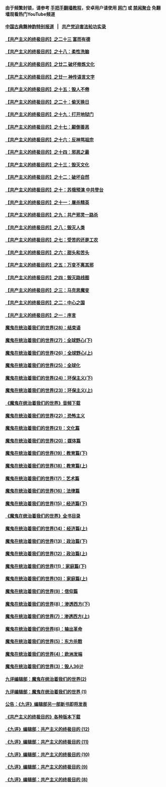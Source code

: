 #### 由于频繁封锁，请参考 [手把手翻墙教程](https://github.com/gfw-breaker/guides/wiki/)，安卓用户请使用 [网门](https://github.com/gfw-breaker/bn-android/blob/master/ogate.md?t=06011237) 或 [禁闻聚合](https://github.com/gfw-breaker/bn-android) 免翻墙观看热门YouTube频道 

#### [中国古典舞神韵特别报道](https://github.com/gfw-breaker/mh-news/blob/master/shenyun.md?t=06011237) &nbsp;&nbsp;|&nbsp;&nbsp; [共产党迫害法轮功实录](https://github.com/gfw-breaker/mh-news/blob/master/README.md?t=06011237)  

#### [【共产主义的终极目的】之二十三 富而有德](../pages/nsc422/n11283598.md?t=06011237) 

#### [【共产主义的终极目的】之十八：柔性洗脑](../pages/nsc422/n11199994.md?t=06011237) 

#### [【共产主义的终极目的】之廿二 破坏修炼文化](../pages/nsc422/n11245728.md?t=06011237) 

#### [【共产主义的终极目的】之廿一 神传语言文字](../pages/nsc422/n11263265.md?t=06011237) 

#### [【共产主义的终极目的】之十五：毁人不倦](../pages/nsc422/n11166792.md?t=06011237) 

#### [【共产主义的终极目的】之二十：偷天换日](../pages/nsc422/n11238846.md?t=06011237) 

#### [【共产主义的终极目的】之十九：打开地狱门](../pages/nsc422/n11206376.md?t=06011237) 

#### [【共产主义的终极目的】之十七：颠倒善恶](../pages/nsc422/n11179782.md?t=06011237) 

#### [【共产主义的终极目的】之十六：反神骂祖宗](../pages/nsc422/n11166798.md?t=06011237) 

#### [【共产主义的终极目的】之十四：邪恶之最](../pages/nsc422/n11150249.md?t=06011237) 

#### [【共产主义的终极目的】之十三：毁灭文化](../pages/nsc422/n11135227.md?t=06011237) 

#### [【共产主义的终极目的】之十二：破坏自然](../pages/nsc422/n11135214.md?t=06011237) 

#### [【共产主义的终极目的】之十：苏俄预演 中共登台](../pages/nsc422/n11118424.md?t=06011237) 

#### [【共产主义的终极目的】之十一：屠杀精英](../pages/nsc422/n11118442.md?t=06011237) 

#### [【共产主义的终极目的】之九：共产邪灵一路杀](../pages/nsc422/n11114139.md?t=06011237) 

#### [【共产主义的终极目的】之八：毁灭人类](../pages/nsc422/n11108503.md?t=06011237) 

#### [【共产主义的终极目的】之七：受苦的还是工农](../pages/nsc422/n11101809.md?t=06011237) 

#### [【共产主义的终极目的】之六：甜头和苦头](../pages/nsc422/n11096971.md?t=06011237) 

#### [【共产主义的终极目的】之五：万变不离其邪](../pages/nsc422/n11091285.md?t=06011237) 

#### [【共产主义的终极目的】之四：毁灭路线图](../pages/nsc422/n11086284.md?t=06011237) 

#### [【共产主义的终极目的】之三：马克思魔变](../pages/nsc422/n11061941.md?t=06011237) 

#### [【共产主义的终极目的】之二：中心之国](../pages/nsc422/n11047728.md?t=06011237) 

#### [【共产主义的终极目的】之一：序言](../pages/nsc422/n11086077.md?t=06011237) 

#### [魔鬼在统治着我们的世界(28)：结束语](../pages/nsc422/n10936246.md?t=06011237) 

#### [魔鬼在统治着我们的世界(27)：全球野心(下)](../pages/nsc422/n10928319.md?t=06011237) 

#### [魔鬼在统治着我们的世界(26)：全球野心(上)](../pages/nsc422/n10900318.md?t=06011237) 

#### [魔鬼在统治着我们的世界(25)：全球化](../pages/nsc422/n10788205.md?t=06011237) 

#### [魔鬼在统治着我们的世界(24)：环保主义(下)](../pages/nsc422/n10695307.md?t=06011237) 

#### [魔鬼在统治着我们的世界(23)：环保主义(上)](../pages/nsc422/n10688613.md?t=06011237) 

#### [《魔鬼在统治着我们的世界》音频下载](../pages/nsc422/n10635553.md?t=06011237) 

#### [魔鬼在统治着我们的世界(22)：恐怖主义](../pages/nsc422/n10614727.md?t=06011237) 

#### [魔鬼在统治着我们的世界(21)：文化篇](../pages/nsc422/n10597706.md?t=06011237) 

#### [魔鬼在统治着我们的世界(20)：媒体篇](../pages/nsc422/n10586579.md?t=06011237) 

#### [魔鬼在统治着我们的世界(19)：教育篇(下)](../pages/nsc422/n10564808.md?t=06011237) 

#### [魔鬼在统治着我们的世界(18)：教育篇(上)](../pages/nsc422/n10526970.md?t=06011237) 

#### [魔鬼在统治着我们的世界(17)：艺术篇](../pages/nsc422/n10499093.md?t=06011237) 

#### [魔鬼在统治着我们的世界(16)：法律篇](../pages/nsc422/n10485969.md?t=06011237) 

#### [魔鬼在统治着我们的世界(15)：经济篇(下)](../pages/nsc422/n10469975.md?t=06011237) 

#### [《魔鬼在统治着我们的世界》全书目录](../pages/nsc422/n10464261.md?t=06011237) 

#### [魔鬼在统治着我们的世界(14)：经济篇(上)](../pages/nsc422/n10457370.md?t=06011237) 

#### [魔鬼在统治着我们的世界(13)：政治篇(下)](../pages/nsc422/n10448270.md?t=06011237) 

#### [魔鬼在统治着我们的世界(12)：政治篇(上)](../pages/nsc422/n10444576.md?t=06011237) 

#### [魔鬼在统治着我们的世界(11)：家庭篇(下)](../pages/nsc422/n10440961.md?t=06011237) 

#### [魔鬼在统治着我们的世界(10)：家庭篇(上)](../pages/nsc422/n10435448.md?t=06011237) 

#### [魔鬼在统治着我们的世界(9)：信仰篇](../pages/nsc422/n10432159.md?t=06011237) 

#### [魔鬼在统治着我们的世界(8)：渗透西方(下)](../pages/nsc422/n10429603.md?t=06011237) 

#### [魔鬼在统治着我们的世界(7)：渗透西方(上)](../pages/nsc422/n10426013.md?t=06011237) 

#### [魔鬼在统治着我们的世界(6)：输出革命](../pages/nsc422/n10421536.md?t=06011237) 

#### [魔鬼在统治着我们的世界(5)：东方杀戮](../pages/nsc422/n10417707.md?t=06011237) 

#### [魔鬼在统治着我们的世界(4)：欧洲发端](../pages/nsc422/n10414890.md?t=06011237) 

#### [魔鬼在统治着我们的世界(3)：毁人36计](../pages/nsc422/n10411583.md?t=06011237) 

#### [九评编辑部：魔鬼在统治着我们的世界(2)](../pages/nsc422/n10410036.md?t=06011237) 

#### [九评编辑部：魔鬼在统治着我们的世界 (1)](../pages/nsc422/n10406825.md?t=06011237) 

#### [公告：《九评》编辑部另一部新书即将发表](../pages/nsc422/n10405104.md?t=06011237) 

#### [《共产主义的终极目的》各种版本下载](../pages/nsc422/n10022138.md?t=06011237) 

#### [《九评》编辑部：共产主义的终极目的 (12)](../pages/nsc422/n9933272.md?t=06011237) 

#### [《九评》编辑部：共产主义的终极目的 (11)](../pages/nsc422/n9924973.md?t=06011237) 

#### [《九评》编辑部：共产主义的终极目的 (10)](../pages/nsc422/n9920883.md?t=06011237) 

#### [《九评》编辑部：共产主义的终极目的 (9)](../pages/nsc422/n9916363.md?t=06011237) 

#### [《九评》编辑部：共产主义的终极目的 (8)](../pages/nsc422/n9912488.md?t=06011237) 

